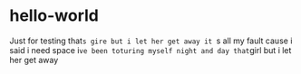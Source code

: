 # hello-world
Just for testing
that`s gire but i let her get away
it `s all my fault cause i said i need space
i`ve been toturing myself night and day
that`girl but i let her get away
